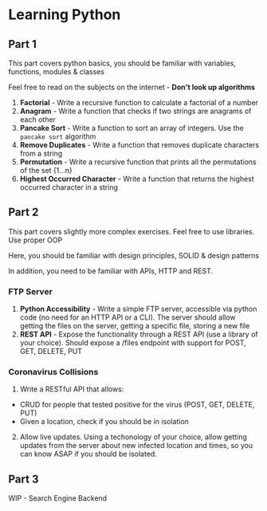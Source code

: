 # Learning Python
## Part 1
This part covers python basics, you should be familiar with variables, functions, modules & classes

Feel free to read on the subjects on the internet - **Don't look up algorithms**
1. **Factorial** - Write a recursive function to calculate a factorial of a number
2. **Anagram** - Write a function that checks if two strings are anagrams of each other
3. **Pancake Sort** - Write a function to sort an array of integers. Use the `pancake sort` algorithm 
4. **Remove Duplicates** - Write a function that removes duplicate characters from a string
5. **Permutation** - Write a recursive function that prints all the permutations of the set {1...n}
6. **Highest Occurred Character** - Write a function that returns the highest occurred character in a string
## Part 2
This part covers slightly more complex exercises. Feel free to use libraries. Use proper OOP

Here, you should be familiar with design principles, SOLID & design patterns

In addition, you need to be familiar with APIs, HTTP and REST.
### FTP Server
1. **Python Accessibility** - Write a simple FTP server, accessible via python code (no need for an HTTP API or a CLI). The server should allow getting the files on the server, getting a specific file, storing a new file
2. **REST API** - Expose the functionality through a REST API (use a library of your choice). Should expose a /files endpoint with support for POST, GET, DELETE, PUT
### Coronavirus Collisions
1. Write a RESTful API that allows:
- CRUD for people that tested positive for the virus (POST, GET, DELETE, PUT)
- Given a location, check if you should be in isolation
2. Allow live updates. Using a techonology of your choice, allow getting updates from the server about new infected location and times, so you can know ASAP if you should be isolated.
## Part 3
WIP - Search Engine Backend
